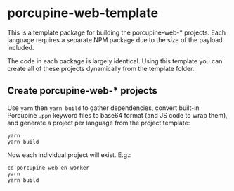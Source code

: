 # porcupine-web-template

This is a template package for building the porcupine-web-\* projects. Each language requires a separate NPM package due to the size of the payload included.

The code in each package is largely identical. Using this template you can create all of these projects dynamically from the template folder.

## Create porcupine-web-\* projects

Use `yarn` then `yarn build` to gather dependencies, convert built-in Porcupine `.ppn` keyword files to base64 format (and JS code to wrap them), and generate a project per language from the project template:

```console
yarn
yarn build
```

Now each individual project will exist. E.g.:

```console
cd porcupine-web-en-worker
yarn
yarn build
```
